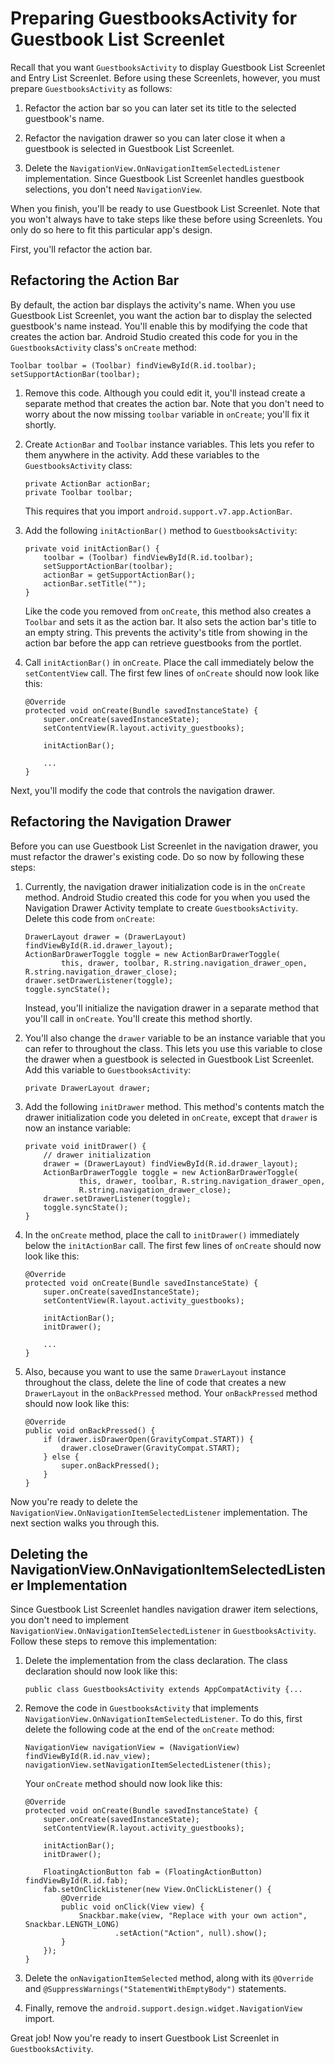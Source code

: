 # Preparing GuestbooksActivity for Guestbook List Screenlet [](id=preparing-guestbooksactivity-for-guestbook-list-screenlet)

Recall that you want `GuestbooksActivity` to display Guestbook List Screenlet 
and Entry List Screenlet. Before using these Screenlets, however, you must 
prepare `GuestbooksActivity` as follows: 

1. Refactor the action bar so you can later set its title to the selected 
   guestbook's name. 

2. Refactor the navigation drawer so you can later close it when a guestbook is 
   selected in Guestbook List Screenlet. 

3. Delete the `NavigationView.OnNavigationItemSelectedListener` implementation. 
   Since Guestbook List Screenlet handles guestbook selections, you don't need 
   `NavigationView`. 

When you finish, you'll be ready to use Guestbook List Screenlet. Note that you 
won't always have to take steps like these before using Screenlets. You only do 
so here to fit this particular app's design. 

First, you'll refactor the action bar. 

## Refactoring the Action Bar [](id=refactoring-the-action-bar)

By default, the action bar displays the activity's name. When you use Guestbook 
List Screenlet, you want the action bar to display the selected guestbook's name 
instead. You'll enable this by modifying the code that creates the action bar. 
Android Studio created this code for you in the `GuestbooksActivity` class's 
`onCreate` method: 

    Toolbar toolbar = (Toolbar) findViewById(R.id.toolbar);
    setSupportActionBar(toolbar);

1.  Remove this code. Although you could edit it, you'll instead create a
    separate method that creates the action bar. Note that you don't need to
    worry about the now missing `toolbar` variable in `onCreate`; you'll fix it
    shortly. 

2.  Create `ActionBar` and `Toolbar` instance variables. This lets you refer to
    them anywhere in the activity. Add these variables to the
    `GuestbooksActivity` class: 

        private ActionBar actionBar;
        private Toolbar toolbar;

    This requires that you import `android.support.v7.app.ActionBar`. 

3.  Add the following `initActionBar()` method to `GuestbooksActivity`: 

        private void initActionBar() {
            toolbar = (Toolbar) findViewById(R.id.toolbar);
            setSupportActionBar(toolbar);
            actionBar = getSupportActionBar();
            actionBar.setTitle("");
        }

    Like the code you removed from `onCreate`, this method also creates a 
    `Toolbar` and sets it as the action bar. It also sets the action bar's title 
    to an empty string. This prevents the activity's title from showing in the 
    action bar before the app can retrieve guestbooks from the portlet. 

4.  Call `initActionBar()` in `onCreate`. Place the call immediately below the 
    `setContentView` call. The first few lines of `onCreate` should now look 
    like this: 

        @Override
        protected void onCreate(Bundle savedInstanceState) {
            super.onCreate(savedInstanceState);
            setContentView(R.layout.activity_guestbooks);

            initActionBar();

            ...
        }

Next, you'll modify the code that controls the navigation drawer. 

## Refactoring the Navigation Drawer [](id=refactoring-the-navigation-drawer)

Before you can use Guestbook List Screenlet in the navigation drawer, you must 
refactor the drawer's existing code. Do so now by following these steps: 

1.  Currently, the navigation drawer initialization code is in the `onCreate`
    method. Android Studio created this code for you when you used the
    Navigation Drawer Activity template to create `GuestbooksActivity`. Delete
    this code from `onCreate`: 

        DrawerLayout drawer = (DrawerLayout) findViewById(R.id.drawer_layout);
        ActionBarDrawerToggle toggle = new ActionBarDrawerToggle(
                this, drawer, toolbar, R.string.navigation_drawer_open, R.string.navigation_drawer_close);
        drawer.setDrawerListener(toggle);
        toggle.syncState();

    Instead, you'll initialize the navigation drawer in a separate method that 
    you'll call in `onCreate`. You'll create this method shortly. 

2.  You'll also change the `drawer` variable to be an instance variable that you 
    can refer to throughout the class. This lets you use this variable to close 
    the drawer when a guestbook is selected in Guestbook List Screenlet. Add 
    this variable to `GuestbooksActivity`: 

        private DrawerLayout drawer;

3.  Add the following `initDrawer` method. This method's contents match the
    drawer initialization code you deleted in `onCreate`, except that `drawer`
    is now an instance variable: 

        private void initDrawer() {
            // drawer initialization
            drawer = (DrawerLayout) findViewById(R.id.drawer_layout);
            ActionBarDrawerToggle toggle = new ActionBarDrawerToggle(
                    this, drawer, toolbar, R.string.navigation_drawer_open, 
                    R.string.navigation_drawer_close);
            drawer.setDrawerListener(toggle);
            toggle.syncState();
        }

4.  In the `onCreate` method, place the call to `initDrawer()` immediately below
    the `initActionBar` call. The first few lines of `onCreate` should now look
    like this: 

        @Override
        protected void onCreate(Bundle savedInstanceState) {
            super.onCreate(savedInstanceState);
            setContentView(R.layout.activity_guestbooks);

            initActionBar();
            initDrawer();

            ...
        }

5.  Also, because you want to use the same `DrawerLayout` instance throughout
    the class, delete the line of code that creates a new `DrawerLayout` in the
    `onBackPressed` method. Your `onBackPressed` method should now look like
    this: 

        @Override
        public void onBackPressed() {
            if (drawer.isDrawerOpen(GravityCompat.START)) {
                drawer.closeDrawer(GravityCompat.START);
            } else {
                super.onBackPressed();
            }
        }

Now you're ready to delete the `NavigationView.OnNavigationItemSelectedListener` 
implementation. The next section walks you through this. 

## Deleting the NavigationView.OnNavigationItemSelectedListener Implementation [](id=deleting-the-navigationview-onnavigationitemselectedlistener-implementation)

Since Guestbook List Screenlet handles navigation drawer item selections, you 
don't need to implement `NavigationView.OnNavigationItemSelectedListener` in 
`GuestbooksActivity`. Follow these steps to remove this implementation: 

1.  Delete the implementation from the class declaration. The class declaration
    should now look like this: 

        public class GuestbooksActivity extends AppCompatActivity {...

2.  Remove the code in `GuestbooksActivity` that implements
    `NavigationView.OnNavigationItemSelectedListener`. To do this, first delete
    the following code at the end of the `onCreate` method: 

        NavigationView navigationView = (NavigationView) findViewById(R.id.nav_view);
        navigationView.setNavigationItemSelectedListener(this);

    Your `onCreate` method should now look like this: 

        @Override
        protected void onCreate(Bundle savedInstanceState) {
            super.onCreate(savedInstanceState);
            setContentView(R.layout.activity_guestbooks);

            initActionBar();
            initDrawer();

            FloatingActionButton fab = (FloatingActionButton) findViewById(R.id.fab);
            fab.setOnClickListener(new View.OnClickListener() {
                @Override
                public void onClick(View view) {
                    Snackbar.make(view, "Replace with your own action", Snackbar.LENGTH_LONG)
                            .setAction("Action", null).show();
                }
            });
        }

3.  Delete the `onNavigationItemSelected` method, along with its `@Override` and
    `@SuppressWarnings("StatementWithEmptyBody")` statements. 

4.  Finally, remove the `android.support.design.widget.NavigationView` import. 

Great job! Now you're ready to insert Guestbook List Screenlet in
`GuestbooksActivity`. 

